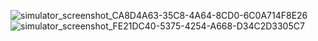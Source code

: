 ![simulator_screenshot_CA8D4A63-35C8-4A64-8CD0-6C0A714F8E26](https://user-images.githubusercontent.com/37657822/161124028-bcb194bd-5f86-42f8-b536-d8f3d9f3b0c3.png)
![simulator_screenshot_FE21DC40-5375-4254-A668-D34C2D3305C7](https://user-images.githubusercontent.com/37657822/161124088-370067e5-741c-434e-8f1b-4b17c0151bf5.png)
